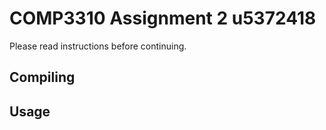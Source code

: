 # COMP3310 Assignment 2 u5372418

Please read instructions before continuing.

## Compiling

## Usage